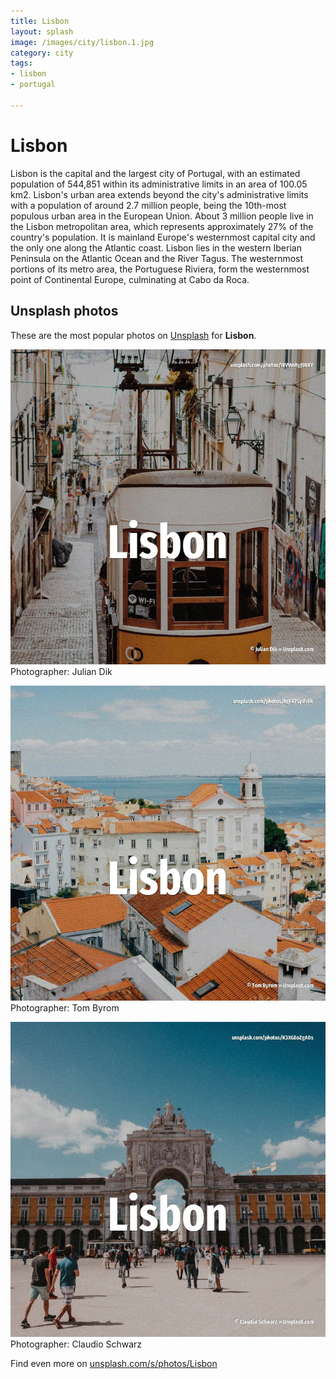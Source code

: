 ```yaml
---
title: Lisbon
layout: splash
image: /images/city/lisbon.1.jpg
category: city
tags:
- lisbon
- portugal

---
```

# Lisbon

Lisbon  is the capital and the largest city of Portugal, with an estimated population of 544,851 
within its administrative limits in an area of 100.05 km2.
Lisbon's urban area extends beyond the city's administrative limits with a population of around 2.7 
million people, being the 10th-most populous urban area in the European Union.
About 3 million people live in the Lisbon metropolitan area, which represents approximately 27% of 
the country's population.
It is mainland Europe's westernmost capital city and the only one along the Atlantic coast.
Lisbon lies in the western Iberian Peninsula on the Atlantic Ocean and the River Tagus.
The westernmost portions of its metro area, the Portuguese Riviera, form the westernmost point of 
Continental Europe, culminating at Cabo da Roca.

 
## Unsplash photos
These are the most popular photos on [Unsplash](https://unsplash.com) for **Lisbon**.
 
![Lisbon](/images/city/lisbon.1.jpg)
Photographer:  Julian Dik
 
![Lisbon](/images/city/lisbon.2.jpg)
Photographer:  Tom Byrom
 
![Lisbon](/images/city/lisbon.3.jpg)
Photographer:  Claudio Schwarz
 
Find even more on [unsplash.com/s/photos/Lisbon](https://unsplash.com/s/photos/Lisbon)
 
